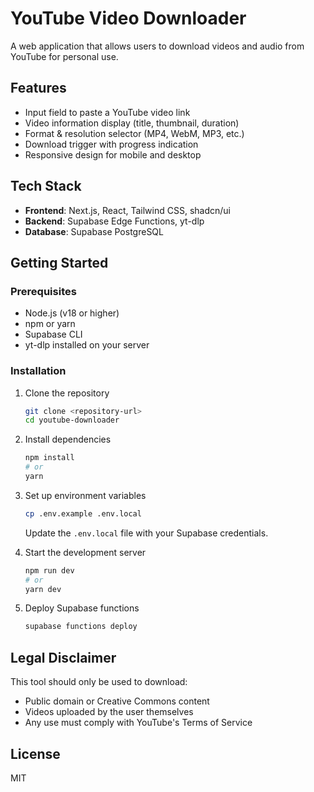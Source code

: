 # YouTube Video Downloader

A web application that allows users to download videos and audio from YouTube for personal use.

## Features

- Input field to paste a YouTube video link
- Video information display (title, thumbnail, duration)
- Format & resolution selector (MP4, WebM, MP3, etc.)
- Download trigger with progress indication
- Responsive design for mobile and desktop

## Tech Stack

- **Frontend**: Next.js, React, Tailwind CSS, shadcn/ui
- **Backend**: Supabase Edge Functions, yt-dlp
- **Database**: Supabase PostgreSQL

## Getting Started

### Prerequisites

- Node.js (v18 or higher)
- npm or yarn
- Supabase CLI
- yt-dlp installed on your server

### Installation

1. Clone the repository
   ```bash
   git clone <repository-url>
   cd youtube-downloader
   ```

2. Install dependencies
   ```bash
   npm install
   # or
   yarn
   ```

3. Set up environment variables
   ```bash
   cp .env.example .env.local
   ```
   
   Update the `.env.local` file with your Supabase credentials.

4. Start the development server
   ```bash
   npm run dev
   # or
   yarn dev
   ```

5. Deploy Supabase functions
   ```bash
   supabase functions deploy
   ```

## Legal Disclaimer

This tool should only be used to download:
- Public domain or Creative Commons content
- Videos uploaded by the user themselves
- Any use must comply with YouTube's Terms of Service

## License

MIT
